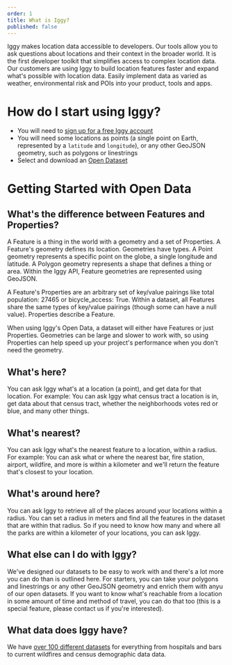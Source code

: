 ```yaml
---
order: 1
title: What is Iggy?
published: false
---
```


Iggy makes location data accessible to developers. Our tools allow you to ask questions about locations and their context in the broader world. It is the first developer toolkit that simplifies access to complex location data. Our customers are using Iggy to build location features faster and expand what's possible with location data. Easily implement data as varied as weather, environmental risk and POIs into your product, tools and apps.

# How do I start using Iggy?

* You will need to [sign up for a free Iggy account](https://www.askiggy.com/signup)
* You will need some locations as points (a single point on Earth, represented by a `latitude` and `longitude`), or any other GeoJSON geometry, such as polygons or linestrings
* Select and download an [Open Dataset](/datasets)

# Getting Started with Open Data

## What's the difference between Features and Properties?

A Feature is a thing in the world with a geometry and a set of Properties. A Feature's geometry defines its location. Geometries have types. A Point geometry represents a specific point on the globe, a single longitude and latitude. A Polygon geometry represents a shape that defines a thing or area. Within the Iggy API, Feature geometries are represented using GeoJSON.

A Feature's Properties are an arbitrary set of key/value pairings like total population: 27465 or bicycle_access: True. Within a dataset, all Features share the same types of key/value pairings (though some can have a null value). Properties describe a Feature.

When using Iggy's Open Data, a dataset will either have Features or just Properties. Geometries can be large and slower to work with, so using Properties can help speed up your project's performance when you don't need the geometry.

## What's here?

You can ask Iggy what's at a location (a point), and get data for that location. For example: You can ask Iggy what census tract a location is in, get data about that census tract, whether the neighborhoods votes red or blue, and many other things.

## What's nearest?

You can ask Iggy what's the nearest feature to a location, within a radius. For example: You can ask what or where the nearest bar, fire station, airport, wildfire, and more is within a kilometer and we'll return the feature that's closest to your location.

## What's around here?

You can ask Iggy to retrieve all of the places around your locations within a radius. You can set a radius in meters and find all the features in the dataset that are within that radius. So if you need to know how many and where all the parks are within a kilometer of your locations, you can ask Iggy.

## What else can I do with Iggy?

We've designed our datasets to be easy to work with and there's a lot more you can do than is outlined here. For starters, you can take your polygons and linestrings or any other GeoJSON geometry and enrich them with anyu of our open datasets. If you want to know what's reachable from a location in some amount of time and method of travel, you can do that too (this is a special feature, please contact us if you're interested).

## What data does Iggy have?

We have [over 100 different datasets](/datasets) for everything from hospitals and bars to current wildfires and census demographic data data.
